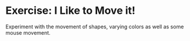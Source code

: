 # Exercise: I Like to Move it!

Experiment with the movement of shapes, varying colors as well as some mouse movement. 
